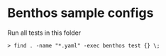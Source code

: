 # Benthos sample configs

Run all tests in this folder

```shell
> find . -name "*.yaml" -exec benthos test {} \;
```
